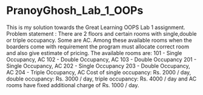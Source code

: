 # PranoyGhosh_Lab_1_OOPs
This is my solution towards the Great Learning OOPS Lab 1 assignment. 
Problem statement : There are 2 floors and certain rooms with single,double or triple occupancy. Some are AC. Among these available rooms when the boarders come with requirement the program must allocate correct room and also give estimate of pricing. The available rooms are: 
    101 - Single Occupancy, AC
    102 - Double Occupancy, AC
    103 - Double Occupancy
    201 - Single Occupancy, AC
    202 - Single Occupancy
    203 - Double Occupancy, AC
    204 - Triple Occupancy, AC
Cost of single occupancy: Rs. 2000 / day, double occupancy: Rs. 3000 / day, triple occupancy: Rs. 4000 / day and AC rooms have fixed additional charge of Rs. 1000 / day.
